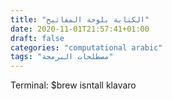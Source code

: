 ```yaml
---
title: "الكتابة بلوحة المفاتيح"
date: 2020-11-01T21:57:41+01:00
draft: false
categories: "computational arabic"
tags: "مصطلحات البرمجة"
---
```

Terminal: $brew isntall klavaro
